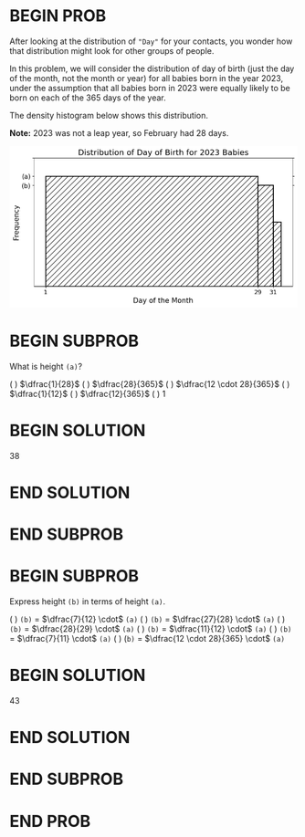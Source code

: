 # BEGIN PROB

After looking at the distribution of `"Day"` for your contacts, you
wonder how that distribution might look for other groups of people.

In this problem, we will consider the distribution of day of birth (just
the day of the month, not the month or year) for all babies born in the
year 2023, under the assumption that all babies born in 2023 were
equally likely to be born on each of the 365 days of the year.

The density histogram below shows this distribution.

**Note:** 2023 was not a leap year, so February had 28 days.

<center><img src="../../assets/images/sp24-midterm/baby_hist.png" width=600></center>

# BEGIN SUBPROB

What is height `(a)`?

( ) $\dfrac{1}{28}$ 
( ) $\dfrac{28}{365}$ 
( ) $\dfrac{12 \cdot 28}{365}$
( ) $\dfrac{1}{12}$ 
( ) $\dfrac{12}{365}$ 
( ) $1$

# BEGIN SOLUTION

<average>38</average>

# END SOLUTION

# END SUBPROB

# BEGIN SUBPROB

Express height `(b)` in terms of height `(a)`.

( ) `(b)` = $\dfrac{7}{12} \cdot$ `(a)`
( ) `(b)` = $\dfrac{27}{28} \cdot$ `(a)`
( ) `(b)` = $\dfrac{28}{29} \cdot$ `(a)`
( ) `(b)` = $\dfrac{11}{12} \cdot$ `(a)`
( ) `(b)` = $\dfrac{7}{11} \cdot$ `(a)`
( ) (`b)` = $\dfrac{12 \cdot 28}{365} \cdot$ `(a)`

# BEGIN SOLUTION

<average>43</average>

# END SOLUTION

# END SUBPROB

# END PROB
